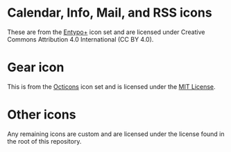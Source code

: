 # Calendar, Info, Mail, and RSS icons

These are from the [Entypo+](http://entypo.com/) icon set and are licensed under
Creative Commons Attribution 4.0 International (CC BY 4.0).

# Gear icon

This is from the [Octicons](https://octicons.github.com/) icon set and is
licensed under the [MIT
License](https://github.com/primer/octicons/blob/master/LICENSE).

# Other icons

Any remaining icons are custom and are licensed under the license found in the
root of this repository.
